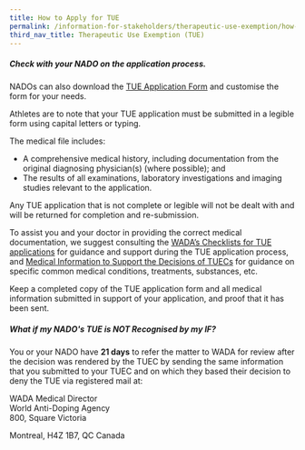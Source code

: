 ```yaml
---
title: How to Apply for TUE
permalink: /information-for-stakeholders/therapeutic-use-exemption/how-to-apply-for-tue/
third_nav_title: Therapeutic Use Exemption (TUE)
---
```

##### Check with your NADO on the application process.

NADOs can also download the [TUE Application Form](https://drive.google.com/file/d/1CaF5Gt4-HjGDoNYlc-4_YbzUnCNeOtgN/view?usp=drive_link) and customise the form for your needs.

Athletes are to note that your TUE application must be submitted in a legible form using capital letters or typing.

The medical file includes:
- A comprehensive medical history, including documentation from the original diagnosing physician(s) (where possible); and
- The results of all examinations, laboratory investigations and imaging studies relevant to the application.

Any TUE application that is not complete or legible will not be dealt with and will be returned for completion and re-submission.

To assist you and your doctor in providing the correct medical documentation, we suggest consulting the [WADA’s Checklists for TUE applications](https://www.wada-ama.org/en/search?q=Checklist%20for%20TUE%20applications&amp;filters%5Bcontent_type%5D%5B%5D=%22resource%22) for guidance and support during the TUE application process, and [Medical Information to Support the Decisions of TUECs](https://www.wada-ama.org/en/search?q=Medical%20information%20to%20support%20the%20decision%20of%20the%20TUEC&amp;filters%5Bcontent_type%5D%5B%5D=%22resource%22) for guidance on specific common medical conditions, treatments, substances, etc.

Keep a completed copy of the TUE application form and all medical information submitted in support of your application, and proof that it has been sent.

##### What if my NADO's TUE is NOT Recognised by my IF?
You or your NADO have **21 days** to refer the matter to WADA for review after the decision was rendered by the TUEC by sending the same information that you submitted to your TUEC and on which they based their decision to deny the TUE via registered mail at:

WADA Medical Director<br>
World Anti-Doping Agency<br>
800, Square Victoria

Montreal, H4Z 1B7, QC Canada